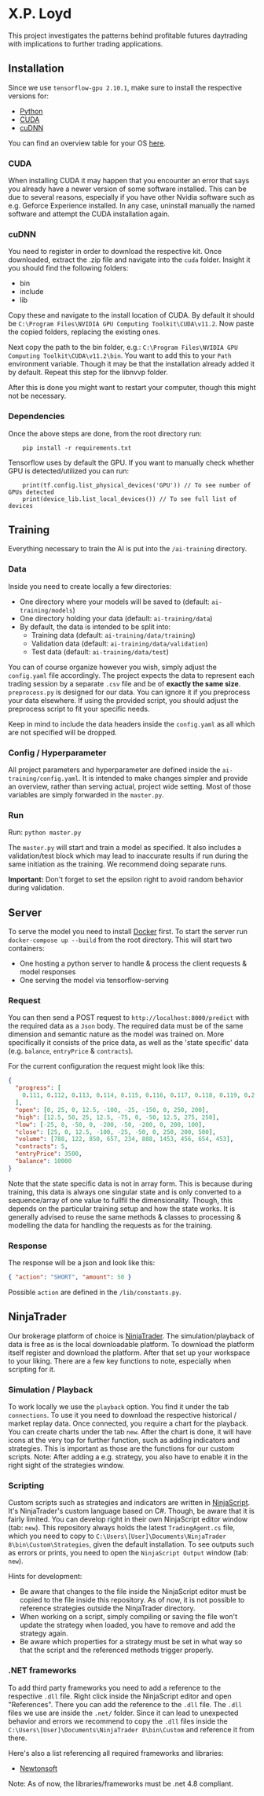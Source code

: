 # X.P. Loyd

This project investigates the patterns behind profitable futures daytrading with implications to further trading applications.

## Installation

Since we use `tensorflow-gpu 2.10.1`, make sure to install the respective versions for:

- [Python](https://www.python.org/downloads/)
- [CUDA](https://developer.nvidia.com/cuda-toolkit-archive)
- [cuDNN](https://developer.nvidia.com/cudnn)

You can find an overview table for your OS [here](https://www.tensorflow.org/install).

### CUDA

When installing CUDA it may happen that you encounter an error that says you already have a newer version of some software installed.
This can be due to several reasons, especially if you have other Nvidia software such as e.g. Geforce Experience installed.
In any case, uninstall manually the named software and attempt the CUDA installation again.

### cuDNN

You need to register in order to download the respective kit. Once downloaded, extract the .zip file and navigate into the `cuda` folder.
Insight it you should find the following folders:

- bin
- include
- lib

Copy these and navigate to the install location of CUDA. By default it should be `C:\Program Files\NVIDIA GPU Computing Toolkit\CUDA\v11.2`.
Now paste the copied folders, replacing the existing ones.

Next copy the path to the bin folder, e.g.: `C:\Program Files\NVIDIA GPU Computing Toolkit\CUDA\v11.2\bin`.
You want to add this to your `Path` environment variable. Though it may be that the installation already added it by default.
Repeat this step for the libnvvp folder.

After this is done you might want to restart your computer, though this might not be necessary.

### Dependencies

Once the above steps are done, from the root directory run:

```console
    pip install -r requirements.txt
```

Tensorflow uses by default the GPU. If you want to manually check whether GPU is detected/utilized you can run:

```console
    print(tf.config.list_physical_devices('GPU')) // To see number of GPUs detected
    print(device_lib.list_local_devices()) // To see full list of devices
```

## Training

Everything necessary to train the AI is put into the `/ai-training` directory.

### Data

Inside you need to create locally a few directories:

- One directory where your models will be saved to (default: `ai-training/models`)
- One directory holding your data (default: `ai-training/data`)
- By default, the data is intended to be split into:
  - Training data (default: `ai-training/data/training`)
  - Validation data (default: `ai-training/data/validation`)
  - Test data (default: `ai-training/data/test`)

You can of course organize however you wish, simply adjust the `config.yaml` file accordingly.
The project expects the data to represent each trading session by a separate `.csv` file and be of **exactly the same size**.
`preprocess.py` is designed for our data. You can ignore it if you preprocess your data elsewhere.
If using the provided script, you should adjust the preprocess script to fit your specific needs.

Keep in mind to include the data headers inside the `config.yaml` as all which are not specified will be dropped.

### Config / Hyperparameter

All project parameters and hyperparameter are defined inside the `ai-training/config.yaml`.
It is intended to make changes simpler and provide an overview, rather than serving actual, project wide setting.
Most of those variables are simply forwarded in the `master.py`.

### Run

Run: `python master.py`

The `master.py` will start and train a model as specified.
It also includes a validation/test block which may lead to inaccurate results if run during the same initiation as the training.
We recommend doing separate runs.

**Important:** Don't forget to set the epsilon right to avoid random behavior during validation.

## Server

To serve the model you need to install [Docker](https://www.docker.com/products/docker-desktop/) first.
To start the server run `docker-compose up --build` from the root directory.
This will start two containers:

- One hosting a python server to handle & process the client requests & model responses
- One serving the model via tensorflow-serving

### Request

You can then send a POST request to `http://localhost:8000/predict` with the required data as a `Json` body.
The required data must be of the same dimension and semantic nature as the model was trained on.
More specifically it consists of the price data, as well as the 'state specific' data (e.g. `balance`, `entryPrice` & `contracts`).

For the current configuration the request might look like this:

```json
{
  "progress": [
    0.111, 0.112, 0.113, 0.114, 0.115, 0.116, 0.117, 0.118, 0.119, 0.2
  ],
  "open": [0, 25, 0, 12.5, -100, -25, -150, 0, 250, 200],
  "high": [12.5, 50, 25, 12.5, -75, 0, -50, 12.5, 275, 250],
  "low": [-25, 0, -50, 0, -200, -50, -200, 0, 200, 100],
  "close": [25, 0, 12.5, -100, -25, -50, 0, 250, 200, 500],
  "volume": [788, 122, 850, 657, 234, 888, 1453, 456, 654, 453],
  "contracts": 5,
  "entryPrice": 3500,
  "balance": 10000
}
```

Note that the state specific data is not in array form. This is because during training,
this data is always one singular state and is only converted to a sequence/array of one value to fullfil the dimensionality.
Though, this depends on the particular training setup and how the state works.
It is generally advised to reuse the same methods & classes to processing & modelling the data for handling the requests as for the training.

### Response

The response will be a json and look like this:

```json
{ "action": "SHORT", "amount": 50 }
```

Possible `action` are defined in the `/lib/constants.py`.

## NinjaTrader

Our brokerage platform of choice is [NinjaTrader](https://ninjatrader.com/). The simulation/playback of data is free as is the local downloadable platform.
To download the platform itself register and download the platform. After that set up your workspace to your liking. There are a few key functions to note, especially when scripting for it.

### Simulation / Playback

To work locally we use the `playback` option. You find it under the tab `connections`.
To use it you need to download the respective historical / market replay data. Once connected, you require a chart for the playback. You can create charts under the tab `new`.
After the chart is done, it will have icons at the very top for further function, such as adding indicators and strategies. This is important as those are the functions for our custom scripts.
Note: After adding a e.g. strategy, you also have to enable it in the right sight of the strategies window.

### Scripting

Custom scripts such as strategies and indicators are written in [NinjaScript](https://ninjatrader.com/support/helpGuides/nt8/NT%20HelpGuide%20English.html?ninjascript.htm).
It's NinjaTrader's custom language based on C#. Though, be aware that it is fairly limited. You can develop right in their own NinjaScript editor window (tab: `new`).
This repository always holds the latest `TradingAgent.cs` file, which you need to copy to `C:\Users\[User]\Documents\NinjaTrader 8\bin\Custom\Strategies`, given the default installation.
To see outputs such as errors or prints, you need to open the `NinjaScript Output` window (tab: `new`).

Hints for development:

- Be aware that changes to the file inside the NinjaScript editor must be copied to the file inside this repository. As of now, it is not possible to reference strategies outside the NinjaTrader directory.
- When working on a script, simply compiling or saving the file won't update the strategy when loaded, you have to remove and add the strategy again.
- Be aware which properties for a strategy must be set in what way so that the script and the referenced methods trigger properly.

### .NET frameworks

To add third party frameworks you need to add a reference to the respective `.dll` file. Right click inside the NinjaScript editor and open "References".
There you can add the reference to the `.dll` file. The `.dll` files we use are inside the `.net/` folder.
Since it can lead to unexpected behavior and errors we recommend to copy the `.dll` files inside the `C:\Users\[User]\Documents\NinjaTrader 8\bin\Custom` and reference it from there.

Here's also a list referencing all required frameworks and libraries:

- [Newtonsoft](https://github.com/JamesNK/Newtonsoft.Json/releases)

Note: As of now, the libraries/frameworks must be .net 4.8 compliant.
